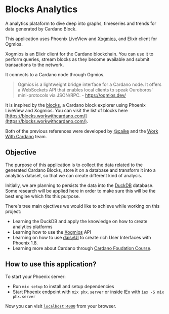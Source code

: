 # Blocks Analytics

A analytics plataform to dive deep into graphs, timeseries and trends for data generated by Cardano Block.

This application uses Phoenix LiveView and [Xogmios](https://github.com/wowica/xogmios), and Elixir client for Ogmios.

Xogmios is an Elixir client for the Cardano blockchain. You can use it to perform queries, stream blocks as they become available and submit transactions to the network.

It connects to a Cardano node through Ogmios.

> Ogmios is a lightweight bridge interface for a Cardano node. It offers a WebSockets API that enables local clients to speak Ouroboros' mini-protocols via JSON/RPC. - https://ogmios.dev/

It is inspired by the [blocks](https://github.com/wowica/blocks), a Cardano block explorer using Phoenix LiveView and Xogmios. You can visit the list of blocks here [https://blocks.workwithcardano.com/](https://blocks.workwithcardano.com/).

Both of the previous references were developed by [@caike](https://github.com/caike) and the [Work With Cardano](https://github.com/wowica) team.

## Objective

The purpose of this application is to collect the data related to the generated Cardano Blocks, store it on a database and transform it into a analytics dataset, so that we can create different kind of analysis.

Initially, we are planning to persists the data into the [DuckDB](https://duckdb.org) database. Some research will be applied here in order to make sure this will be the best engine which fits this purpose.

There's tree main ojectives we would like to achieve while working on this project:

* Learning the DuckDB and apply the knowledge on how to create analytics platforms
* Learning how to use the [Xogmios](https://github.com/wowica/xogmios) API
* Learning on how to use [daisyUI](https://daisyui.com/docs/install/phoenix/) to create rich User Interfaces with Phoenix 1.8.
* Learning more about Cardano through [Cardano Foudation Course](https://learn.academy.cardanofoundation.org/landing).

## How to use this application?

To start your Phoenix server:

* Run `mix setup` to install and setup dependencies
* Start Phoenix endpoint with `mix phx.server` or inside IEx with `iex -S mix phx.server`

Now you can visit [`localhost:4000`](http://localhost:4000) from your browser.
